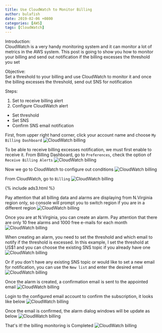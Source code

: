 ```yaml
---
title: Use CloudWatch to Monitor Billing
author: bulafish
date: 2019-02-06 +0800
categories: [AWS]
tags: [CloudWatch]
---
```


Introduction:<br>
CloudWatch is a very handy monitoring system and it can monitor a lot of metrics in the AWS system.  This post is going to show you how to monitor your billing and send out notification if the billing excesses the threshold you set

Objective:<br>
Set a threshold to your billing and use CloudWatch to monitor it and once the billing excesses the threshold, send out SNS for notification

Steps:<br>
1. Set to receive billing alert
2. Configure CloudWatch alert
* Set threshold
* Set SNS
* Confirm SNS email notification

First, from upper right hand corner, click your account name and choose `My Billing Dashboard`
![CloudWatch billing](/assets/img/Xnip2019-02-06_20-11-04.png)

To be able to receive billing excesses notification, we must first enable to receive it.  From Billing Dashboard, go to `Preferences`, check the option of `Receive Billing Alerts`
![CloudWatch billing](/assets/img/Xnip2019-02-06_20-12-05.png)

Now we go to CloudWatch to configure out conditions
![CloudWatch billing](/assets/img/Xnip2019-02-06_20-13-44.png)

From CloudWatch, go to `Billing`
![CloudWatch billing](/assets/img/Xnip2019-02-06_20-14-14.png)

{% include ads3.html %}

Pay attention that all billing data and alarms are displaying from N.Virginia region only, so console will prompt you to switch region if you are in a different region
![CloudWatch billing](/assets/img/Xnip2019-02-06_20-14-47.png)

Once you are at N.Virginia, you can create an alarm.  Pay attention that there are only 10 free alarms and 1000 free e-mails for each month
![CloudWatch billing](/assets/img/Xnip2019-02-06_20-16-56.png)

When creating an alarm, you need to set the threshold and which email to notify if the threshold is excessed.  In this example, I set the threshold at US$1 and you can choose the existing SNS topic if you already have one
![CloudWatch billing](/assets/img/Xnip2019-02-06_20-27-03.png)

Or if you don't have any existing SNS topic or would like to set a new email for notification, you can use the `New list` and enter the desired email
![CloudWatch billing](/assets/img/Xnip2019-02-06_20-28-17.png)

Once the alarm is created, a confirmation email is sent to the appointed email
![CloudWatch billing](/assets/img/Xnip2019-02-06_20-29-08.png)

Login to the configured email account to confirm the subscription, it looks like below
![CloudWatch billing](/assets/img/Xnip2019-02-06_20-30-30.png)

Once the email is confirmed, the alarm dialog windows will be update as below
![CloudWatch billing](/assets/img/Xnip2019-02-06_20-31-40.png)

That's it! the billing monitoring is Completed
![CloudWatch billing](/assets/img/Xnip2019-02-06_20-34-58.png)
